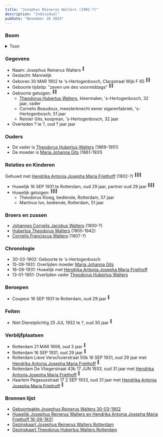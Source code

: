 ```yaml
---
title: "Josephus Reinerus Walters (1902-?)"
description: "Individual"
pubDate: "November 20 2024"
---
```


### Boom
<details><summary>Toon</summary>

![test](https://www.plantuml.com/plantuml/svg/dPD1Rzem5CVl_XHFxQ4df2GUR468Dan96Ledn5hjY9puGQmuTcGRLQZYkzUGZ73eDhIRzUo_t-_vbpnOnupRrPBOIgY66LP3pefgQ_HEyQzQQWFEC6Nz5Yf7Ii4H2c4AYUqQwyRjeSOwHsFRadLeKBjzW-JYra8oQ-6D0C1C6uxckHH5fT3QoQHcGasdGCc1a3jOdbfPqYPkdalKN9kTXVdEDt5-yOj9tyFU0BFmBGY2pqE0svHcmspcExnj14f-WCauP_b-dMld98wd4CMGl3n2-6KKmvqTpFrTUeigrxOeBqAssacvPegl2wEjpRLdzEcGmYBv0M4y324rZKVj-9wO4GmMkcHACNWKxe9hvBcoMKfJ-ZUk07wcooDNwEDAOONg2fvXcuff22j_5HhEwfvgCdv5peNQjaSNBzzzWpW-eMKUBQ9mAyMsT7kKKhzwl0Ffdd8mw4wGReQ-q2LzuRH5oUzs2ssnARsQ5Gg5vYD75CwY_-sA1l2KhFnqGVGVhkxX_lWfTMnpLDo8Ya6Yd5OdLqTO1gsvp0XqfTviUjHFLsaRGRBi47i1Lx9zP6bq5jfRYlvWYPwbHAH3xWlamK_i_-bt)
</details>

### Gegevens
- Naam: Josephus Reinerus Walters <sup><a href="../s00097/" style="text-decoration:none" title="Geboorteakte Josephus Reinerus Walters 30-03-1902">:link:</a></sup>
- Geslacht: Mannelijk
- Geboren 30 MAR 1902 te 's-Hertogenbosch, Clarastraat Wijk F 65 <sup><a href="../s00097/" style="text-decoration:none" title="Geboorteakte Josephus Reinerus Walters 30-03-1902">:link:</a><a href="../s00099/" style="text-decoration:none" title="Gezinskaart Josephus Reinerus Walters Rotterdam">:link:</a></sup>
- Geboorte tijdstip: "zeven ure des voormiddags" <sup><a href="../s00097/" style="text-decoration:none" title="Geboorteakte Josephus Reinerus Walters 30-03-1902">:link:</a><a href="../s00099/" style="text-decoration:none" title="Gezinskaart Josephus Reinerus Walters Rotterdam">:link:</a></sup>
- Geboorte getuigen: <sup><a href="../s00097/" style="text-decoration:none" title="Geboorteakte Josephus Reinerus Walters 30-03-1902">:link:</a><a href="../s00099/" style="text-decoration:none" title="Gezinskaart Josephus Reinerus Walters Rotterdam">:link:</a></sup>
  - [Theodorus Hubertus Walters](../i00075/), kleermaker, \'s-Hertogenbosch, 32 jaar, vader
  - Cornelis Beaudoux, meesterknecht eener sigarenfabriek, \'s-Hertogenbosch, 51 jaar
  - Reinier Gits, koopman, \'s-Hertogenbosch, 32 jaar
- Overleden ? te ?, oud ? jaar jaar 

### Ouders
- De vader is [Theodorus Hubertus Walters](../i00075/) (1869-1951)
- De moeder is [Maria Johanna Gits](../i00076/) (1861-1931)

### Relaties en Kinderen

Gehuwd met [Hendrika Antonia Josepha Maria Friethoff](../i00074/) (1902-?) <sup><a href="../s00096/" style="text-decoration:none" title="Huwelijk Josephus Reinerus Walters en Hendrika Antonia Josepha Maria Friethoff 16-09-1931">:link:</a><a href="../s00099/" style="text-decoration:none" title="Gezinskaart Josephus Reinerus Walters Rotterdam">:link:</a><a href="../s00235/" style="text-decoration:none" title="Gezinskaart Theodorus Hubertus Walters Rotterdam">:link:</a></sup>
- Huwelijk 16 SEP 1931 te Rotterdam, oud 29 jaar, partner oud 29 jaar <sup><a href="../s00096/" style="text-decoration:none" title="Huwelijk Josephus Reinerus Walters en Hendrika Antonia Josepha Maria Friethoff 16-09-1931">:link:</a><a href="../s00099/" style="text-decoration:none" title="Gezinskaart Josephus Reinerus Walters Rotterdam">:link:</a><a href="../s00235/" style="text-decoration:none" title="Gezinskaart Theodorus Hubertus Walters Rotterdam">:link:</a></sup>
- Huwelijk getuigen:  <sup><a href="../s00096/" style="text-decoration:none" title="Huwelijk Josephus Reinerus Walters en Hendrika Antonia Josepha Maria Friethoff 16-09-1931">:link:</a><a href="../s00099/" style="text-decoration:none" title="Gezinskaart Josephus Reinerus Walters Rotterdam">:link:</a><a href="../s00235/" style="text-decoration:none" title="Gezinskaart Theodorus Hubertus Walters Rotterdam">:link:</a></sup>
  - Theodorus Kloeg, bediende, Rotterdam, 57 jaar
  - Martinus Ivo, bediende, Rotterdam, 51 jaar

### Broers en zussen
- [Johannes Cornelis Jacobus Walters](../i00083/) (1900-?)
- [Hubertus Theodorus Walters](../i00084/) (1905-1942)
- [Cornelis Franciscus Walters](../i00085/) (1907-?)

### Chronologie
- 30-03-1902: Geboorte te 's-Hertogenbosch
- 15-09-1931: Overlijden moeder [Maria Johanna Gits](../i00076/)
- 16-09-1931: Huwelijk met [Hendrika Antonia Josepha Maria Friethoff](../i00074/)
- 13-01-1951: Overlijden vader [Theodorus Hubertus Walters](../i00075/)

### Beroepen
- Coupeur 16 SEP 1931 te Rotterdam, oud 29 jaar <sup><a href="../s00096/" style="text-decoration:none" title="Huwelijk Josephus Reinerus Walters en Hendrika Antonia Josepha Maria Friethoff 16-09-1931">:link:</a></sup>

### Feiten
- Niet Dienstplichtig 25 JUL 1932 te ?, oud 30 jaar <sup><a href="../s00099/" style="text-decoration:none" title="Gezinskaart Josephus Reinerus Walters Rotterdam">:link:</a></sup>

### Verblijfplaatsen
- Rotterdam  21 MAR 1906, oud 3 jaar  <sup><a href="../s00099/" style="text-decoration:none" title="Gezinskaart Josephus Reinerus Walters Rotterdam">:link:</a></sup>
- Rotterdam  16 SEP 1931, oud 29 jaar  <sup><a href="../s00096/" style="text-decoration:none" title="Huwelijk Josephus Reinerus Walters en Hendrika Antonia Josepha Maria Friethoff 16-09-1931">:link:</a></sup>
- Rotterdam Lieve Verschuierstraat 50b 16 SEP 1931, oud 29 jaar met [Hendrika Antonia Josepha Maria Friethoff](../i00074/) <sup><a href="../s00099/" style="text-decoration:none" title="Gezinskaart Josephus Reinerus Walters Rotterdam">:link:</a></sup>
- Rotterdam De Vliegerstraat 43b 17 JUN 1933, oud 31 jaar met [Hendrika Antonia Josepha Maria Friethoff](../i00074/) <sup><a href="../s00099/" style="text-decoration:none" title="Gezinskaart Josephus Reinerus Walters Rotterdam">:link:</a></sup>
- Haarlem Pegasusstraat 17 2 SEP 1933, oud 31 jaar met [Hendrika Antonia Josepha Maria Friethoff](../i00074/) <sup><a href="../s00099/" style="text-decoration:none" title="Gezinskaart Josephus Reinerus Walters Rotterdam">:link:</a></sup>

### Bronnen lijst
- [Geboorteakte Josephus Reinerus Walters 30-03-1902](../s00097/)
- [Huwelijk Josephus Reinerus Walters en Hendrika Antonia Josepha Maria Friethoff 16-09-1931](../s00096/)
- [Gezinskaart Josephus Reinerus Walters Rotterdam](../s00099/)
- [Gezinskaart Theodorus Hubertus Walters Rotterdam](../s00235/)
